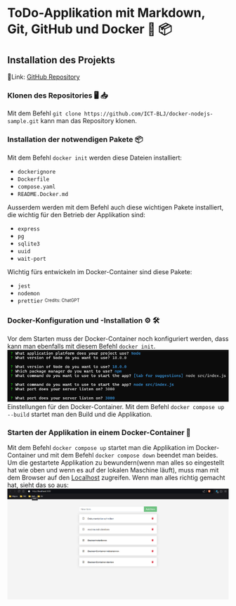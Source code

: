 # ToDo-Applikation mit Markdown, Git, GitHub und Docker :whale: 📦
## Installation des Projekts
:link:Link: [GitHub Repository](https://github.com/BenjaminFredericObst/docker-nodejs-sample)

### Klonen des Repositories :desktop_computer: :inbox_tray:

Mit dem Befehl `git clone https://github.com/ICT-BLJ/docker-nodejs-sample.git` kann man das Repository klonen.

### Installation der notwendigen Pakete 📦

Mit dem Befehl `docker init` werden diese Dateien installiert:
- `dockerignore`
- `Dockerfile`
- `compose.yaml`
- `README.Docker.md`

Ausserdem werden mit dem Befehl auch diese wichtigen Pakete installiert, die wichtig für den Betrieb der Applikation sind:
- `express`
- `pg`
- `sqlite3`
- `uuid`
- `wait-port`

Wichtig fürs entwickeln im Docker-Container sind diese Pakete:
- `jest`
- `nodemon`
- `prettier`
<sub><sup>Credits: ChatGPT</sup></sub>

### Docker-Konfiguration und -Installation :gear: :hammer_and_wrench:

Vor dem Starten muss der Docker-Container noch konfiguriert werden, dass kann man ebenfalls mit diesem Befehl `docker init`.
![Bild von den Einstellungen](./img/konfiguration_Docker-Container.png)
Einstellungen für den Docker-Container. Mit dem Befehl `docker compose up --build` startet man den Build und die Applikation. 

### Starten der Applikation in einem Docker-Container :rocket:
Mit dem Befehl `docker compose up` startet man die Applikation im Docker-Container und mit dem Befehl `docker compose down` beendet man beides. Um die gestartete Applikation zu bewundern(wenn man alles so eingestellt hat wie oben und wenn es auf der lokalen Maschine läuft), muss man mit dem Browser auf den [Localhost](http://localhost:3000/) zugreifen. 
Wenn man alles richtig gemacht hat, sieht das so aus:
<img src="./img/todo-list_running_cut.png" alt="ToDo-Liste am Laufen :runner:" width="750"/>
